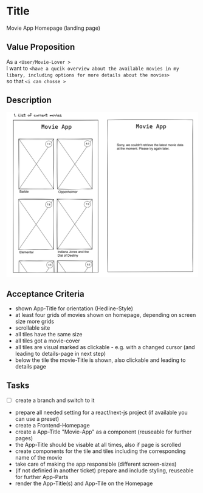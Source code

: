 # Title

Movie App Homepage (landing page)

## Value Proposition

As a `<User/Movie-Lover >` <br>
I want to `<have a qucik overview about the available movies in my libary, including options for more details about the movies>` <br>
so that `<i can chosse >` <br>

## Description

![wireframe](./assets/scribble-movie-list.png)

## Acceptance Criteria

- shown App-Title for orientation (Hedline-Style)
- at least four grids of movies shown on homepage, depending on screen size more grids
- scrollable site
- all tiles have the same size
- all tiles got a movie-cover
- all tiles are visual marked as clickable - e.g. with a changed cursor (and leading to details-page in next step)
- below the tile the movie-Title is shown, also clickable and leading to details page

## Tasks

- [ ] create a branch and switch to it
- prepare all needed setting for a react/next-js project (if available you can use a preset)
- create a Frontend-Homepage
- create a App-Title "Movie-App" as a component (reuseable for further pages)
- the App-Title should be visable at all times, also if page is scrolled
- create components for the tile and tiles including the corresponding name of the movie
- take care of making the app responsible (different screen-sizes)
- (if not definied in another ticket) prepare and include styling, reuseable for further App-Parts
- render the App-Title(s) and App-Tile on the Homepage
